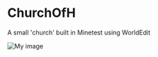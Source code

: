 # ChurchOfH
A small 'church' built in Minetest using WorldEdit

![My image](Fratm.github.com/ChurchOfH/screenshot.png)
